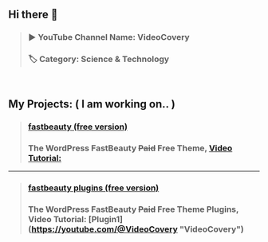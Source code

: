 ## Hi there 👋 
> ### ▶️ YouTube Channel Name: VideoCovery   
> ### 🏷️ Category: Science & Technology 
<pre>

</pre>
## My Projects: ( I am working on.. )
> ### [fastbeauty (free version)](https://github.com/VideoCovery/fastbeauty-free)
> ### The WordPress FastBeauty ~~Paid~~ Free Theme, [Video Tutorial:](https://youtube.com/@VideoCovery "VideoCovery")
---
> ### [fastbeauty plugins (free version)](https://github.com/VideoCovery/fastbeauty-plugins-free)
> ### The WordPress FastBeauty ~~Paid~~ Free Theme Plugins, Video Tutorial: [Plugin1] (https://youtube.com/@VideoCovery "VideoCovery")

<!--
**VideoCovery/videocovery** is a ✨ _special_ ✨ repository because its `README.md` (this file) appears on your GitHub profile.

Here are some ideas to get you started:

- 🔭 I’m currently working on ...
- 🌱 I’m currently learning ...
- 👯 I’m looking to collaborate on ...
- 🤔 I’m looking for help with ...
- 💬 Ask me about ...
- 📫 How to reach me: ...
- 😄 Pronouns: ...
- ⚡ Fun fact: ...
-->
